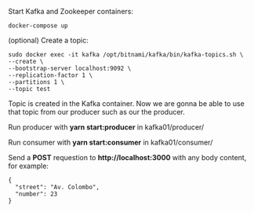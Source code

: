 Start Kafka and Zookeeper containers:

```
docker-compose up
```

(optional) Create a topic:

```
sudo docker exec -it kafka /opt/bitnami/kafka/bin/kafka-topics.sh \
--create \
--bootstrap-server localhost:9092 \
--replication-factor 1 \
--partitions 1 \
--topic test
```

Topic is created in the Kafka container. Now we are gonna be able to use that topic from our producer such as our the producer.

Run producer with **yarn start:producer** in kafka01/producer/

Run consumer with **yarn start:consumer** in kafka01/consumer/

Send a **POST** requestion to **http://localhost:3000** with any body content, for example:
```
{
  "street": "Av. Colombo",
  "number": 23
}
```